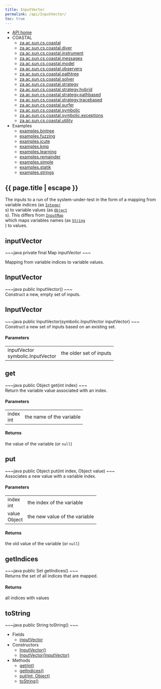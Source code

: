 ```yaml
---
title: InputVector
permalink: /api/InputVector/
toc: true
---
```


<section class="sidetoc">
<ul class="section-nav">
<li class="toc-entry toc-h2">
<a class="top" href="{{ '/api/' | relative_url }}">API home</a>
</li>
<li class="toc-entry toc-h2">
COASTAL<ul>
<li class="toc-entry toc-h3">
<a href="{{ '/api/za.ac.sun.cs.coastal/' | relative_url }}">za.ac.sun.cs.coastal</a></li>
<li class="toc-entry toc-h3">
<a href="{{ '/api/za.ac.sun.cs.coastal.diver/' | relative_url }}">za.ac.sun.cs.coastal.diver</a></li>
<li class="toc-entry toc-h3">
<a href="{{ '/api/za.ac.sun.cs.coastal.instrument/' | relative_url }}">za.ac.sun.cs.coastal.instrument</a></li>
<li class="toc-entry toc-h3">
<a href="{{ '/api/za.ac.sun.cs.coastal.messages/' | relative_url }}">za.ac.sun.cs.coastal.messages</a></li>
<li class="toc-entry toc-h3">
<a href="{{ '/api/za.ac.sun.cs.coastal.model/' | relative_url }}">za.ac.sun.cs.coastal.model</a></li>
<li class="toc-entry toc-h3">
<a href="{{ '/api/za.ac.sun.cs.coastal.observers/' | relative_url }}">za.ac.sun.cs.coastal.observers</a></li>
<li class="toc-entry toc-h3">
<a href="{{ '/api/za.ac.sun.cs.coastal.pathtree/' | relative_url }}">za.ac.sun.cs.coastal.pathtree</a></li>
<li class="toc-entry toc-h3">
<a href="{{ '/api/za.ac.sun.cs.coastal.solver/' | relative_url }}">za.ac.sun.cs.coastal.solver</a></li>
<li class="toc-entry toc-h3">
<a href="{{ '/api/za.ac.sun.cs.coastal.strategy/' | relative_url }}">za.ac.sun.cs.coastal.strategy</a></li>
<li class="toc-entry toc-h3">
<a href="{{ '/api/za.ac.sun.cs.coastal.strategy.hybrid/' | relative_url }}">za.ac.sun.cs.coastal.strategy.hybrid</a></li>
<li class="toc-entry toc-h3">
<a href="{{ '/api/za.ac.sun.cs.coastal.strategy.pathbased/' | relative_url }}">za.ac.sun.cs.coastal.strategy.pathbased</a></li>
<li class="toc-entry toc-h3">
<a href="{{ '/api/za.ac.sun.cs.coastal.strategy.tracebased/' | relative_url }}">za.ac.sun.cs.coastal.strategy.tracebased</a></li>
<li class="toc-entry toc-h3">
<a href="{{ '/api/za.ac.sun.cs.coastal.surfer/' | relative_url }}">za.ac.sun.cs.coastal.surfer</a></li>
<li class="toc-entry toc-h3">
<a href="{{ '/api/za.ac.sun.cs.coastal.symbolic/' | relative_url }}">za.ac.sun.cs.coastal.symbolic</a></li>
<li class="toc-entry toc-h3">
<a href="{{ '/api/za.ac.sun.cs.coastal.symbolic.exceptions/' | relative_url }}">za.ac.sun.cs.coastal.symbolic.exceptions</a></li>
<li class="toc-entry toc-h3">
<a href="{{ '/api/za.ac.sun.cs.coastal.utility/' | relative_url }}">za.ac.sun.cs.coastal.utility</a></li>
</ul>
</li>
<li class="toc-entry toc-h2">
Examples<ul>
<li class="toc-entry toc-h3">
<a href="{{ '/api/examples.bintree/' | relative_url }}">examples.bintree</a></li>
<li class="toc-entry toc-h3">
<a href="{{ '/api/examples.fuzzing/' | relative_url }}">examples.fuzzing</a></li>
<li class="toc-entry toc-h3">
<a href="{{ '/api/examples.jcute/' | relative_url }}">examples.jcute</a></li>
<li class="toc-entry toc-h3">
<a href="{{ '/api/examples.kmp/' | relative_url }}">examples.kmp</a></li>
<li class="toc-entry toc-h3">
<a href="{{ '/api/examples.learning/' | relative_url }}">examples.learning</a></li>
<li class="toc-entry toc-h3">
<a href="{{ '/api/examples.remainder/' | relative_url }}">examples.remainder</a></li>
<li class="toc-entry toc-h3">
<a href="{{ '/api/examples.simple/' | relative_url }}">examples.simple</a></li>
<li class="toc-entry toc-h3">
<a href="{{ '/api/examples.statik/' | relative_url }}">examples.statik</a></li>
<li class="toc-entry toc-h3">
<a href="{{ '/api/examples.strings/' | relative_url }}">examples.strings</a></li>
</ul>
</li>
</ul>
</section>
<section class="main class">
<h1>{{ page.title | escape }}</h1>
The inputs to a run of the system-under-test in the form of a mapping from
 variable indices (as <code><a href="{{ '/api/Integer/' | relative_url }}">Integer</a>
</code>s) to variable values (as
 <code><a href="{{ '/api/Object/' | relative_url }}">Object</a>
</code>s). This differs from <code><a href="{{ '/api/InputMap/' | relative_url }}">InputMap</a>
</code> which maps variables
 names (as <code><a href="{{ '/api/String/' | relative_url }}">String</a>
</code>) to values.<h2><a class="anchor" name="inputVector"></a>inputVector</h2>
<div markdown="1">
~~~java
private final Map inputVector
~~~
</div>
<p>
Mapping from variable indices to variable values.</p>
<h2><a class="anchor" name="InputVector()"></a>InputVector</h2>
<div markdown="1">
~~~java
public InputVector()
~~~
</div>
Construct a new, empty set of inputs.<h2><a class="anchor" name="InputVector(InputVector)"></a>InputVector</h2>
<div markdown="1">
~~~java
public InputVector(symbolic.InputVector inputVector)
~~~
</div>
Construct a new set of inputs based on an existing set.<h4>Parameters</h4>
<table class="parameters">
<tbody>
<tr>
<td>
inputVector<br/><span class="paramtype">symbolic.InputVector</span></td>
<td>
the older set of inputs</td>
</tr>
</tbody>
</table>
<h2><a class="anchor" name="get(int)"></a>get</h2>
<div markdown="1">
~~~java
public Object get(int index)
~~~
</div>
Return the variable value associated with an index.<h4>Parameters</h4>
<table class="parameters">
<tbody>
<tr>
<td>
index<br/><span class="paramtype">int</span></td>
<td>
the name of the variable</td>
</tr>
</tbody>
</table>
<h4>Returns</h4>
<p>
the value of the variable (or <code>null</code>)</p>
<h2><a class="anchor" name="put(int, Object)"></a>put</h2>
<div markdown="1">
~~~java
public Object put(int index, Object value)
~~~
</div>
Associates a new value with a variable index.<h4>Parameters</h4>
<table class="parameters">
<tbody>
<tr>
<td>
index<br/><span class="paramtype">int</span></td>
<td>
the index of the variable</td>
</tr>
<tr>
<td>
value<br/><span class="paramtype">Object</span></td>
<td>
the new value of the variable</td>
</tr>
</tbody>
</table>
<h4>Returns</h4>
<p>
the old value of the variable (or <code>null</code>)</p>
<h2><a class="anchor" name="getIndices()"></a>getIndices</h2>
<div markdown="1">
~~~java
public Set getIndices()
~~~
</div>
Returns the set of all indices that are mapped.<h4>Returns</h4>
<p>
all indices with values</p>
<h2><a class="anchor" name="toString()"></a>toString</h2>
<div markdown="1">
~~~java
public String toString()
~~~
</div>
</section>
<section class="apitoc">
<ul class="section-nav">
<li class="toc-entry toc-h2">
Fields<ul>
<li class="toc-entry toc-h3">
<a href="{{ '/api/InputVector/' | relative_url }}#inputVector">inputVector</a></li>
</ul>
</li>
<li class="toc-entry toc-h2">
Constructors<ul>
<li class="toc-entry toc-h3">
<a href="{{ '/api/InputVector/' | relative_url }}#InputVector()">InputVector()</a></li>
<li class="toc-entry toc-h3">
<a href="{{ '/api/InputVector/' | relative_url }}#InputVector(InputVector)">InputVector(InputVector)</a></li>
</ul>
</li>
<li class="toc-entry toc-h2">
Methods<ul>
<li class="toc-entry toc-h3">
<a href="{{ '/api/InputVector/' | relative_url }}#get(int)">get(int)</a></li>
<li class="toc-entry toc-h3">
<a href="{{ '/api/InputVector/' | relative_url }}#getIndices()">getIndices()</a></li>
<li class="toc-entry toc-h3">
<a href="{{ '/api/InputVector/' | relative_url }}#put(int, Object)">put(int, Object)</a></li>
<li class="toc-entry toc-h3">
<a href="{{ '/api/InputVector/' | relative_url }}#toString()">toString()</a></li>
</ul>
</li>

</ul>
</section>
